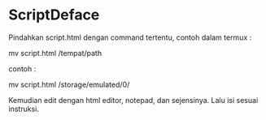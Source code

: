 # ScriptDeface

Pindahkan script.html dengan command tertentu, contoh dalam termux :

mv script.html /tempat/path

contoh :

mv script.html /storage/emulated/0/

Kemudian edit dengan html editor, notepad, dan sejensinya. Lalu isi sesuai instruksi.
